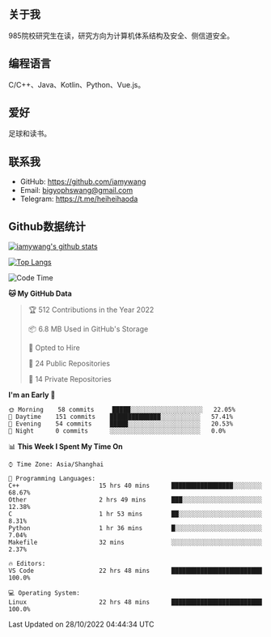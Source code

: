 ## 关于我

985院校研究生在读，研究方向为计算机体系结构及安全、侧信道安全。

## 编程语言

C/C++、Java、Kotlin、Python、Vue.js。

## 爱好

足球和读书。

## 联系我

- GitHub: https://github.com/iamywang
- Email: bigyophswang@gmail.com
- Telegram: https://t.me/heiheihaoda

## Github数据统计

[![iamywang's github stats](https://github-readme-stats.vercel.app/api?username=iamywang&count_private=true&show_icons=true)]()

[![Top Langs](https://github-readme-stats.vercel.app/api/top-langs/?username=iamywang&layout=compact)]()

<!--START_SECTION:waka-->
![Code Time](http://img.shields.io/badge/Code%20Time-635%20hrs%202%20mins-blue)

**🐱 My GitHub Data** 

> 🏆 512 Contributions in the Year 2022
 > 
> 📦 6.8 MB Used in GitHub's Storage 
 > 
> 💼 Opted to Hire
 > 
> 📜 24 Public Repositories 
 > 
> 🔑 14 Private Repositories  
 > 
**I'm an Early 🐤** 

```text
🌞 Morning    58 commits     █████░░░░░░░░░░░░░░░░░░░░   22.05% 
🌆 Daytime    151 commits    ██████████████░░░░░░░░░░░   57.41% 
🌃 Evening    54 commits     █████░░░░░░░░░░░░░░░░░░░░   20.53% 
🌙 Night      0 commits      ░░░░░░░░░░░░░░░░░░░░░░░░░   0.0%

```


📊 **This Week I Spent My Time On** 

```text
⌚︎ Time Zone: Asia/Shanghai

💬 Programming Languages: 
C++                      15 hrs 40 mins      █████████████████░░░░░░░░   68.67% 
Other                    2 hrs 49 mins       ███░░░░░░░░░░░░░░░░░░░░░░   12.38% 
C                        1 hr 53 mins        ██░░░░░░░░░░░░░░░░░░░░░░░   8.31% 
Python                   1 hr 36 mins        █░░░░░░░░░░░░░░░░░░░░░░░░   7.04% 
Makefile                 32 mins             ░░░░░░░░░░░░░░░░░░░░░░░░░   2.37%

🔥 Editors: 
VS Code                  22 hrs 48 mins      █████████████████████████   100.0%

💻 Operating System: 
Linux                    22 hrs 48 mins      █████████████████████████   100.0%

```


 Last Updated on 28/10/2022 04:44:34 UTC
<!--END_SECTION:waka-->
